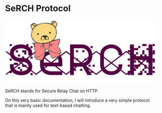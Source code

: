# SeRCH Protocol

![SeRCH](https://raw.githubusercontent.com/TadavomnisT/SeRCH/main/Documentation/Images/SeRCH_logo.png)

SeRCH stands for Secure Relay Chat on HTTP.

On this very basic documentation, I will introduce a very simple protocol that is mainly used for text-based chatting.

